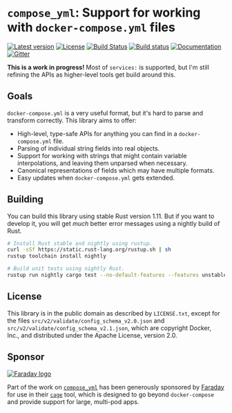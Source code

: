 # `compose_yml`: Support for working with `docker-compose.yml` files

[![Latest version](https://img.shields.io/crates/v/compose_yml.svg)](https://crates.io/crates/compose_yml) [![License](https://img.shields.io/crates/l/compose_yml.svg)](https://creativecommons.org/publicdomain/zero/1.0/) [![Build Status](https://travis-ci.org/emk/compose_yml.svg?branch=master)](https://travis-ci.org/emk/compose_yml) [![Build status](https://ci.appveyor.com/api/projects/status/ltvu7d7qb1iw7dh6/branch/master?svg=true)](https://ci.appveyor.com/project/emk/compose-yml/branch/master) [![Documentation](https://img.shields.io/badge/documentation-docs.rs-yellow.svg)](https://docs.rs/compose_yml/) [![Gitter](https://badges.gitter.im/faradayio/cage.svg)](https://gitter.im/faradayio/cage?utm_source=badge&utm_medium=badge&utm_campaign=pr-badge)

**This is a work in progress!** Most of `services:` is supported, but I'm
still refining the APIs as higher-level tools get build around this.

## Goals

`docker-compose.yml` is a very useful format, but it's hard to parse and
transform correctly.  This library aims to offer:

- High-level, type-safe APIs for anything you can find in a
  `docker-compose.yml` file.
- Parsing of individual string fields into real objects.
- Support for working with strings that might contain variable
  interpolations, and leaving them unparsed when necessary.
- Canonical representations of fields which may have multiple formats.
- Easy updates when `docker-compose.yml` gets extended.

## Building

You can build this library using stable Rust version 1.11.  But if you want
to develop it, you will get _much_ better error messages using a nightly
build of Rust.

```sh
# Install Rust stable and nightly using rustup.
curl -sSf https://static.rust-lang.org/rustup.sh | sh
rustup toolchain install nightly

# Build unit tests using nightly Rust.
rustup run nightly cargo test --no-default-features --features unstable
```

## License

This library is in the public domain as described by `LICENSE.txt`, except
for the files `src/v2/validate/config_schema_v2.0.json` and
`src/v2/validate/config_schema_v2.1.json`, which are copyright Docker,
Inc., and distributed under the Apache License, version 2.0.

## Sponsor

<a href="http://www.faraday.io"><img
src="http://cdn2.hubspot.net/hubfs/515497/img/logo.svg" alt="Faraday
logo"/></a>

Part of the work on [`compose_yml`][compose_yml] has been generously
sponsored by [Faraday][] for use in their [`cage`][cage] tool, which is
designed to go beyond `docker-compose` and provide support for large,
multi-pod apps.

[Faraday]: http://www.faraday.io/
[cage]: https://github.com/faradayio/cage
[compose_yml]: https://github.com/emk/compose_yml
